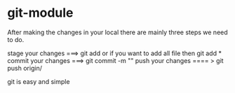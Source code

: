 # git-module

After making the changes in your local there are mainly three steps we need to do. 

stage your changes ===> git add <file name> or if you want to add all file then git add * 
commit your changes ===> git commit -m "<your message>"
push your changes ==== > git push origin/<your branch name>

git is easy and simple
